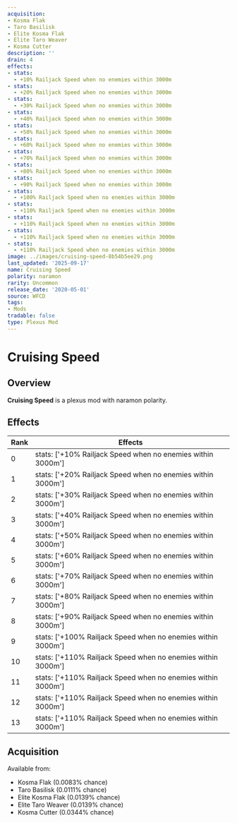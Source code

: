 ```yaml
---
acquisition:
- Kosma Flak
- Taro Basilisk
- Elite Kosma Flak
- Elite Taro Weaver
- Kosma Cutter
description: ''
drain: 4
effects:
- stats:
  - +10% Railjack Speed when no enemies within 3000m
- stats:
  - +20% Railjack Speed when no enemies within 3000m
- stats:
  - +30% Railjack Speed when no enemies within 3000m
- stats:
  - +40% Railjack Speed when no enemies within 3000m
- stats:
  - +50% Railjack Speed when no enemies within 3000m
- stats:
  - +60% Railjack Speed when no enemies within 3000m
- stats:
  - +70% Railjack Speed when no enemies within 3000m
- stats:
  - +80% Railjack Speed when no enemies within 3000m
- stats:
  - +90% Railjack Speed when no enemies within 3000m
- stats:
  - +100% Railjack Speed when no enemies within 3000m
- stats:
  - +110% Railjack Speed when no enemies within 3000m
- stats:
  - +110% Railjack Speed when no enemies within 3000m
- stats:
  - +110% Railjack Speed when no enemies within 3000m
- stats:
  - +110% Railjack Speed when no enemies within 3000m
image: ../images/cruising-speed-8b54b5ee29.png
last_updated: '2025-09-17'
name: Cruising Speed
polarity: naramon
rarity: Uncommon
release_date: '2020-05-01'
source: WFCD
tags:
- Mods
tradable: false
type: Plexus Mod
---
```


# Cruising Speed

## Overview

**Cruising Speed** is a plexus mod with naramon polarity.

## Effects

| Rank | Effects |
|------|----------|
| 0 | stats: ['+10% Railjack Speed when no enemies within 3000m'] |
| 1 | stats: ['+20% Railjack Speed when no enemies within 3000m'] |
| 2 | stats: ['+30% Railjack Speed when no enemies within 3000m'] |
| 3 | stats: ['+40% Railjack Speed when no enemies within 3000m'] |
| 4 | stats: ['+50% Railjack Speed when no enemies within 3000m'] |
| 5 | stats: ['+60% Railjack Speed when no enemies within 3000m'] |
| 6 | stats: ['+70% Railjack Speed when no enemies within 3000m'] |
| 7 | stats: ['+80% Railjack Speed when no enemies within 3000m'] |
| 8 | stats: ['+90% Railjack Speed when no enemies within 3000m'] |
| 9 | stats: ['+100% Railjack Speed when no enemies within 3000m'] |
| 10 | stats: ['+110% Railjack Speed when no enemies within 3000m'] |
| 11 | stats: ['+110% Railjack Speed when no enemies within 3000m'] |
| 12 | stats: ['+110% Railjack Speed when no enemies within 3000m'] |
| 13 | stats: ['+110% Railjack Speed when no enemies within 3000m'] |

## Acquisition

Available from:
- Kosma Flak (0.0083% chance)
- Taro Basilisk (0.0111% chance)
- Elite Kosma Flak (0.0139% chance)
- Elite Taro Weaver (0.0139% chance)
- Kosma Cutter (0.0344% chance)

